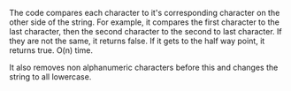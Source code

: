 The code compares each character to it's corresponding character on the other side of the string. For example, it compares the first character to the last character, then the second character to the second to last character. If they are not the same, it returns false. If it gets to the half way point, it returns true. O(n) time.

It also removes non alphanumeric characters before this and changes the string to all lowercase.
